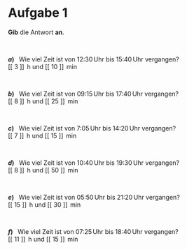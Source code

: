 <!--
version:  0.0.1

language: de

@style
input {
    text-align: center;
}

.flex-container {
    display: flex;
    flex-wrap: wrap;
    align-items: stretch;
    gap: 20px;
}

.flex-child {
    flex: 1;
    min-width: 350px;
    margin-right: 20px;
}

@media (max-width: 400px) {
    .flex-child {
        flex: 100%;
        margin-right: 0;
    }
}
@end

formula: \carry   \textcolor{red}{\scriptsize #1}
formula: \digit   \rlap{\carry{#1}}\phantom{#2}#2
formula: \permil  \text{‰}

import: https://raw.githubusercontent.com/liaTemplates/algebrite/master/README.md
import: https://raw.githubusercontent.com/LiaTemplates/Tikz-Jax/main/README.md

script: https://cdn.jsdelivr.net/gh/LiaTemplates/Tikz-Jax@main/dist/index.js

@round
<script>
  let value = `@input`;
  if (value.startsWith("@")) {
    ""
  } else {
    value = JSON.parse(value);
    value = value[0]
    value = value.replace(/,/g, ".");
    value = parseFloat(value);
    value = Math.round(value * Math.pow(10,@1)) / Math.pow(10,@1);
    value == @0
  }
</script>
@end

tags: Einheiten, Zeit, leicht

-->




# Aufgabe 1

**Gib** die Antwort **an**.

<br>


<section class="flex-container">

<div class="flex-child">

__$a)\;\;$__ Wie viel Zeit ist von 12:30$\,$Uhr bis 15:40$\,$Uhr vergangen? \
[[   3   ]] $\,\text{h}$ und [[   10  ]] $\,\text{min}$

</div>
<br>
<div class="flex-child">

__$b)\;\;$__ Wie viel Zeit ist von 09:15$\,$Uhr bis 17:40$\,$Uhr vergangen? \
[[   8   ]] $\,\text{h}$ und [[   25  ]] $\,\text{min}$

</div>
<br>
<div class="flex-child">

__$c)\;\;$__ Wie viel Zeit ist von 7:05$\,$Uhr bis 14:20$\,$Uhr vergangen? \
[[   7   ]] $\,\text{h}$ und [[   15  ]] $\,\text{min}$

</div>
<br>
<div class="flex-child">

__$d)\;\;$__ Wie viel Zeit ist von 10:40$\,$Uhr bis 19:30$\,$Uhr vergangen? \
[[   8   ]] $\,\text{h}$ und [[   50  ]] $\,\text{min}$

</div>
<br>
<div class="flex-child">

__$e)\;\;$__ Wie viel Zeit ist von 05:50$\,$Uhr bis 21:20$\,$Uhr vergangen? \
[[  15   ]] $\,\text{h}$ und [[   30  ]] $\,\text{min}$

</div>
<br>
<div class="flex-child">

__$f)\;\;$__ Wie viel Zeit ist von 07:25$\,$Uhr bis 18:40$\,$Uhr vergangen? \
[[  11   ]] $\,\text{h}$ und [[   15  ]] $\,\text{min}$

</div>


</section>

<br>
<br>
<br>
<br>
<br>
